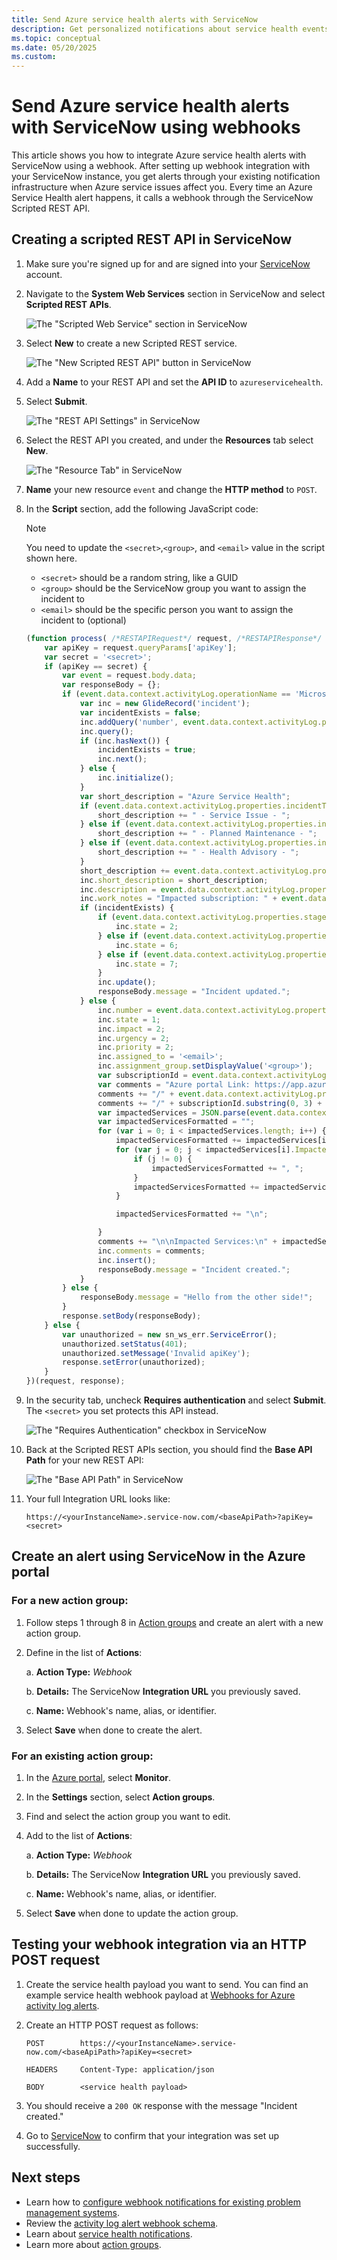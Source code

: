 ```yaml
---
title: Send Azure service health alerts with ServiceNow
description: Get personalized notifications about service health events to your ServiceNow instance.
ms.topic: conceptual
ms.date: 05/20/2025
ms.custom:
---
```

# Send Azure service health alerts with ServiceNow using webhooks

This article shows you how to integrate Azure service health alerts with ServiceNow using a webhook. After setting up webhook integration with your ServiceNow instance, you get alerts through your existing notification infrastructure when Azure service issues affect you. Every time an Azure Service Health alert happens, it calls a webhook through the ServiceNow Scripted REST API.

## Creating a scripted REST API in ServiceNow

1.  Make sure you're signed up for and are signed into your [ServiceNow](https://www.servicenow.com/) account.

1.  Navigate to the **System Web Services** section in ServiceNow and select **Scripted REST APIs**.

    ![The "Scripted Web Service" section in ServiceNow](./media/webhook-alerts/servicenow-sws-section.png)

1.  Select **New** to create a new Scripted REST service.
 
    ![The "New Scripted REST API" button in ServiceNow](./media/webhook-alerts/servicenow-new-button.png)

1.  Add a **Name** to your REST API and set the **API ID** to `azureservicehealth`.

1.  Select **Submit**.

    ![The "REST API Settings" in ServiceNow](./media/webhook-alerts/servicenow-restapi-settings.png)

1.  Select the REST API you created, and under the **Resources** tab select **New**.

    ![The "Resource Tab" in ServiceNow](./media/webhook-alerts/servicenow-resources-tab.png)

1.  **Name** your new resource `event` and change the **HTTP method** to `POST`.

1.  In the **Script** section, add the following JavaScript code:

    >[!NOTE]
    >You need to update the `<secret>`,`<group>`, and `<email>` value in the script shown here.
    >* `<secret>` should be a random string, like a GUID
    >* `<group>` should be the ServiceNow group you want to assign the incident to
    >* `<email>` should be the specific person you want to assign the incident to (optional)
    >

    ```javascript
    (function process( /*RESTAPIRequest*/ request, /*RESTAPIResponse*/ response) {
        var apiKey = request.queryParams['apiKey'];
        var secret = '<secret>';
        if (apiKey == secret) {
            var event = request.body.data;
            var responseBody = {};
            if (event.data.context.activityLog.operationName == 'Microsoft.ServiceHealth/incident/action') {
                var inc = new GlideRecord('incident');
                var incidentExists = false;
                inc.addQuery('number', event.data.context.activityLog.properties.trackingId);
                inc.query();
                if (inc.hasNext()) {
                    incidentExists = true;
                    inc.next();
                } else {
                    inc.initialize();
                }
                var short_description = "Azure Service Health";
                if (event.data.context.activityLog.properties.incidentType == "Incident") {
                    short_description += " - Service Issue - ";
                } else if (event.data.context.activityLog.properties.incidentType == "Maintenance") {
                    short_description += " - Planned Maintenance - ";
                } else if (event.data.context.activityLog.properties.incidentType == "Informational" || event.data.context.activityLog.properties.incidentType == "ActionRequired") {
                    short_description += " - Health Advisory - ";
                }
                short_description += event.data.context.activityLog.properties.title;
                inc.short_description = short_description;
                inc.description = event.data.context.activityLog.properties.communication;
                inc.work_notes = "Impacted subscription: " + event.data.context.activityLog.subscriptionId;
                if (incidentExists) {
                    if (event.data.context.activityLog.properties.stage == 'Active') {
                        inc.state = 2;
                    } else if (event.data.context.activityLog.properties.stage == 'Resolved') {
                        inc.state = 6;
                    } else if (event.data.context.activityLog.properties.stage == 'Closed') {
                        inc.state = 7;
                    }
                    inc.update();
                    responseBody.message = "Incident updated.";
                } else {
                    inc.number = event.data.context.activityLog.properties.trackingId;
                    inc.state = 1;
                    inc.impact = 2;
                    inc.urgency = 2;
                    inc.priority = 2;
                    inc.assigned_to = '<email>';
                    inc.assignment_group.setDisplayValue('<group>');
                    var subscriptionId = event.data.context.activityLog.subscriptionId;
                    var comments = "Azure portal Link: https://app.azure.com/h";
                    comments += "/" + event.data.context.activityLog.properties.trackingId;
                    comments += "/" + subscriptionId.substring(0, 3) + subscriptionId.slice(-3);
                    var impactedServices = JSON.parse(event.data.context.activityLog.properties.impactedServices);
                    var impactedServicesFormatted = "";
                    for (var i = 0; i < impactedServices.length; i++) {
                        impactedServicesFormatted += impactedServices[i].ServiceName + ": ";
                        for (var j = 0; j < impactedServices[i].ImpactedRegions.length; j++) {
                            if (j != 0) {
                                impactedServicesFormatted += ", ";
                            }
                            impactedServicesFormatted += impactedServices[i].ImpactedRegions[j].RegionName;
                        }

                        impactedServicesFormatted += "\n";

                    }
                    comments += "\n\nImpacted Services:\n" + impactedServicesFormatted;
                    inc.comments = comments;
                    inc.insert();
                    responseBody.message = "Incident created.";
                }
            } else {
                responseBody.message = "Hello from the other side!";
            }
            response.setBody(responseBody);
        } else {
            var unauthorized = new sn_ws_err.ServiceError();
            unauthorized.setStatus(401);
            unauthorized.setMessage('Invalid apiKey');
            response.setError(unauthorized);
        }
    })(request, response);
    ```

1.  In the security tab, uncheck **Requires authentication** and select **Submit**. The `<secret>` you set protects this API instead.

    ![The "Requires Authentication" checkbox in ServiceNow](./media/webhook-alerts/servicenow-resource-settings.png)

1.  Back at the Scripted REST APIs section, you should find the **Base API Path** for your new REST API:

     ![The "Base API Path" in ServiceNow](./media/webhook-alerts/servicenow-base-api-path.png)

1.  Your full Integration URL looks like:

    ```http
    https://<yourInstanceName>.service-now.com/<baseApiPath>?apiKey=<secret>
    ```

## Create an alert using ServiceNow in the Azure portal
### For a new action group:
1. Follow steps 1 through 8 in [Action groups](/azure/azure-monitor/alerts/action-groups) and create an alert with a new action group.

1. Define in the list of **Actions**:

    a. **Action Type:** *Webhook*

    b. **Details:** The ServiceNow **Integration URL** you previously saved.

    c. **Name:** Webhook's name, alias, or identifier.

1. Select **Save** when done to create the alert.

### For an existing action group:
1. In the [Azure portal](https://portal.azure.com/), select **Monitor**.

1. In the **Settings** section, select **Action groups**.

1. Find and select the action group you want to edit.

1. Add to the list of **Actions**:

    a. **Action Type:** *Webhook*

    b. **Details:** The ServiceNow **Integration URL** you previously saved.

    c. **Name:** Webhook's name, alias, or identifier.

1. Select **Save** when done to update the action group.

## Testing your webhook integration via an HTTP POST request
1. Create the service health payload you want to send. You can find an example service health webhook payload at [Webhooks for Azure activity log alerts](../azure-monitor/alerts/activity-log-alerts-webhook.md).

1. Create an HTTP POST request as follows:

    ```
    POST        https://<yourInstanceName>.service-now.com/<baseApiPath>?apiKey=<secret>

    HEADERS     Content-Type: application/json

    BODY        <service health payload>
    ```
1. You should receive a `200 OK` response with the message "Incident created."

1. Go to [ServiceNow](https://www.servicenow.com/) to confirm that your integration was set up successfully.

## Next steps
- Learn how to [configure webhook notifications for existing problem management systems](service-health-alert-webhook-guide.md).
- Review the [activity log alert webhook schema](../azure-monitor/alerts/activity-log-alerts-webhook.md). 
- Learn about [service health notifications](./service-notifications.md).
- Learn more about [action groups](../azure-monitor/alerts/action-groups.md).

